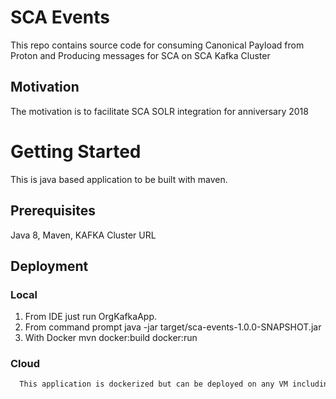 # SCA Events

This repo contains source code for consuming Canonical Payload from Proton and Producing messages for SCA on SCA Kafka Cluster

## Motivation ##

The motivation is to facilitate SCA SOLR integration for anniversary 2018

# Getting Started ##

This is java based application to be built with maven.

## Prerequisites ##

Java 8, Maven, KAFKA Cluster URL


 ## Deployment ##

 ### Local ###

 1. From IDE just run OrgKafkaApp.
 2. From command prompt java -jar target/sca-events-1.0.0-SNAPSHOT.jar
 3. With Docker mvn docker:build docker:run


 ### Cloud ###

```html
  This application is dockerized but can be deployed on any VM including AWS beanstalk.
```
